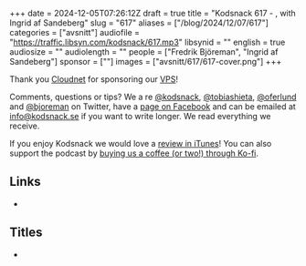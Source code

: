 +++
date = 2024-12-05T07:26:12Z
draft = true
title = "Kodsnack 617 - , with Ingrid af Sandeberg"
slug = "617"
aliases = ["/blog/2024/12/07/617"]
categories = ["avsnitt"]
audiofile = "https://traffic.libsyn.com/kodsnack/617.mp3"
libsynid = ""
english = true
audiosize = ""
audiolength = ""
people = ["Fredrik Björeman", "Ingrid af Sandeberg"]
sponsor = [""]
images = ["avsnitt/617/617-cover.png"]
+++



Thank you [Cloudnet](http://www.cloudnet.se) for sponsoring our [VPS](http://en.wikipedia.org/wiki/Virtual_private_server)!

Comments, questions or tips? We a	re [@kodsnack](https://www.twitter.com/kodsnack), [@tobiashieta](https://www.twitter.com/tobiashieta), [@oferlund](https://twitter.com/oferlund) and [@bjoreman](https://www.twitter.com/bjoreman) on Twitter, have a [page on Facebook](https://www.facebook.com/kodsnack) and can be emailed at [info@kodsnack.se](mailto:info@kodsnack.se) if you want to write longer. We read everything we receive.

If you enjoy Kodsnack we would love a [review in iTunes](http://itunes.apple.com/se/podcast/kodsnack/id561631498?l=en)! You can also support the podcast by <a href="https://ko-fi.com/kodsnack" rel="payment">buying us a coffee (or two!) through Ko-fi</a>.

## Links ##
* 

## Titles ##
* 
